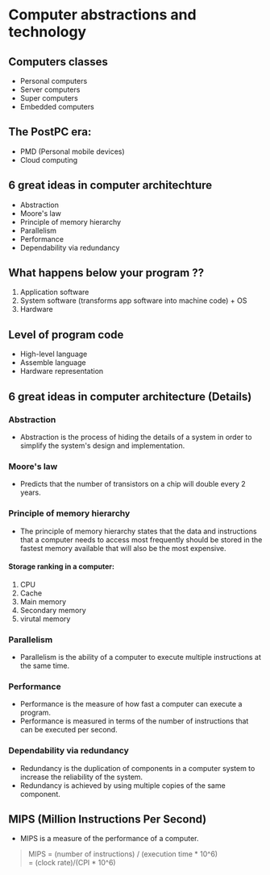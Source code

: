 # Computer abstractions and technology
## Computers classes
 - Personal computers
 - Server computers
 - Super computers
 - Embedded computers
## The PostPC era:
 - PMD (Personal mobile devices)
 - Cloud computing
## 6 great ideas in computer architechture
 - Abstraction
 - Moore's law
 - Principle of memory hierarchy
 - Parallelism
 - Performance
 - Dependability via redundancy
## What happens below your program ??
1. Application software
2. System software (transforms app software into machine code) + OS
3. Hardware
## Level of program code
- High-level language
- Assemble language
- Hardware representation

## 6 great ideas in computer architecture (Details)
### Abstraction
- Abstraction is the process of hiding the details of a system in order to simplify the system's design and implementation.
### Moore's law
- Predicts that the number of transistors on a chip will double every 2 years.
### Principle of memory hierarchy
- The principle of memory hierarchy states that the data and instructions that a computer needs to access most frequently should be stored in the fastest memory available that will also be the most expensive.
#### Storage ranking in a computer:
1. CPU
2. Cache
3. Main memory
4. Secondary memory
5. virutal memory

### Parallelism
- Parallelism is the ability of a computer to execute multiple instructions at the same time.
### Performance
- Performance is the measure of how fast a computer can execute a program.
- Performance is measured in terms of the number of instructions that can be executed per second.
### Dependability via redundancy
- Redundancy is the duplication of components in a computer system to increase the reliability of the system.
- Redundancy is achieved by using multiple copies of the same component.
## MIPS (Million Instructions Per Second)
- MIPS is a measure of the performance of a computer.
> MIPS = (number of instructions) / (execution time * 10^6)\
>      = (clock rate)/(CPI * 10^6)
>
> 